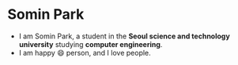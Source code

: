 # Somin Park

* I am Somin Park, a student in the **Seoul science and technology university** studying __computer engineering__.
* I am happy :smile: person, and I love people.
